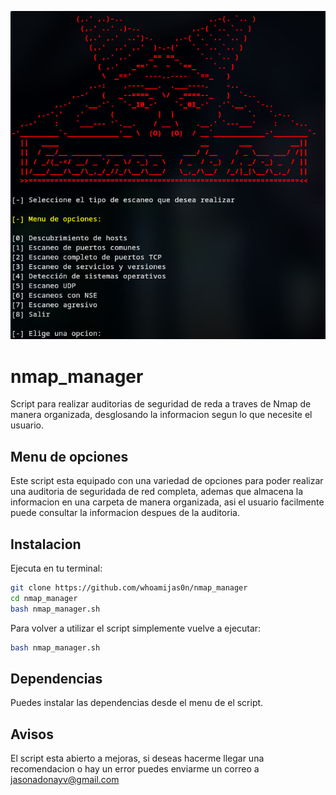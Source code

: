 ![Imagen de el menu de opciones para la auditoria de red](menu2.jpeg)
# nmap_manager
Script para realizar auditorias de seguridad de reda a traves de Nmap de manera organizada, desglosando la informacion segun lo que necesite el usuario.


## Menu de opciones
Este script esta equipado con una variedad de opciones para poder realizar una auditoria de seguridada de red completa, ademas que almacena la informacion
en una carpeta de manera organizada, asi el usuario facilmente puede consultar la informacion despues de la auditoria.

## Instalacion
Ejecuta en tu terminal:
```bash
git clone https://github.com/whoamijas0n/nmap_manager
cd nmap_manager
bash nmap_manager.sh
```
Para volver a utilizar el script simplemente vuelve a ejecutar:
```bash
bash nmap_manager.sh
```
## Dependencias
Puedes instalar las dependencias desde el menu de el script.

## Avisos
El script esta abierto a mejoras, si deseas hacerme llegar una recomendacion o hay un error puedes enviarme un correo a jasonadonayv@gmail.com
